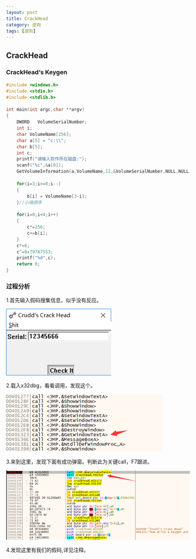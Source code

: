 ```yaml
---
layout: post
title: CrackHead
category: 逆向
tags: [逆向]
---
```


## CrackHead

### CrackHead‘s  Keygen

```c
#include <windows.h> 
#include <stdio.h> 
#include <stdlib.h>

int main(int argc,char **argv) 
{ 
	DWORD   VolumeSerialNumber; 
	int i;
	char VolumeName[256];
	char a[5] = "c:\\";
	char b[5];
	int c; 
	printf("请输入软件所在磁盘:"); 
	scanf("%c",&a[0]);
	GetVolumeInformation(a,VolumeName,12,&VolumeSerialNumber,NULL,NULL,NULL,10); //VolumeName卷标
	
	for(i=3;i>=0;i--)
	{
		b[i] = VolumeName[3-i];
	}//小端顺序 
	
	for(i=0;i<4;i++)
	{
		c*=256;
		c+=b[i];
	}
	c*=6;
	c^=0x797A7553;
	printf("%d",c);
    return 0; 
} 
```

### 过程分析

1.首先输入假码搜集信息，似乎没有反应。

![img](/assets/images/crackhead1.png)

2.载入x32dbg，看看调用，发现这个。

![img](/assets/images/crackhead2.png)

3.来到这里，发现下面有成功弹窗。判断此为关键call，F7跟进。

![img](/assets/images/crackhead3.png)

4.发现这里有我们的假码,详见注释。
